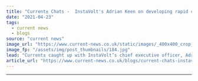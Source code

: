 ```yaml
---
title: "​Current± Chats -  InstaVolt's Adrian Keen on developing rapid charging motorway hubs"
date: "2021-04-23"
tags: 
  - current news
  - blogs
source: "current news"
image_url: "https://www.current-news.co.uk/static/images/_400x400_crop_center-center/welcome-break-corley-services-EV-charging-image-Instavolt.jpg"
image_fp: "/assets/img/post_thumbnails/184.jpg"
lead: "​Current± caught up with InstaVolt’s chief executive officer, Adrian Keen to chat about bringing rapid charging to motorways 'with a twist' and the importance of partnering with well-known brands."
article_url: "https://www.current-news.co.uk/blogs/current-chats-instavolts-adrian-keen-on-developing-rapid-charging-motorway-hubs?utm_source=rss-feeds&utm_medium=rss&utm_campaign=rss"
---
```


---
